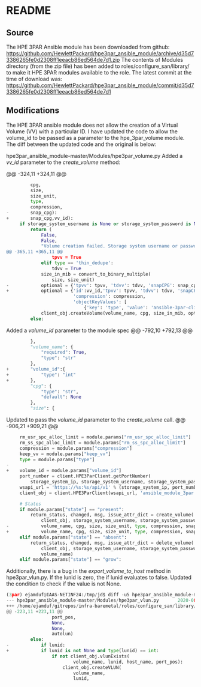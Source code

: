 # README

## Source

The HPE 3PAR Ansible module has been downloaded from github: https://github.com/HewlettPackard/hpe3par_ansible_module/archive/d35d73386265fe0d2308ff1eeacb86ed564de7d1.zip
The contents of Modules directory (from the zip file) has been added to roles/configure_san/library/ to make it HPE 3PAR modules available to the role.
The latest commit at the time of download was: https://github.com/HewlettPackard/hpe3par_ansible_module/commit/d35d73386265fe0d2308ff1eeacb86ed564de7d1

## Modifications

The HPE 3PAR ansible module does not allow the creation of a Virtual Volume (VV) with a particular ID.
I have updated the code to allow the volume_id to be passed as a parameter to the hpe_3par_volume module.
The diff between the updated code and the original is below:

hpe3par_ansible_module-master/Modules/hpe3par_volume.py
Added a _vv_id_ parameter to the _create_volume_ method:

@@ -324,11 +324,11 @@

```python
         cpg,
         size,
         size_unit,
         type,
         compression,
-        snap_cpg):
+        snap_cpg,vv_id):
     if storage_system_username is None or storage_system_password is None:
         return (
             False,
             False,
             "Volume creation failed. Storage system username or password is \
@@ -365,11 +365,11 @@
                 tpvv = True
             elif type == 'thin_dedupe':
                 tdvv = True
             size_in_mib = convert_to_binary_multiple(
                 size, size_unit)
-            optional = {'tpvv': tpvv, 'tdvv': tdvv, 'snapCPG': snap_cpg,
+            optional = {'id':vv_id,'tpvv': tpvv, 'tdvv': tdvv, 'snapCPG': snap_cpg,
                         'compression': compression,
                         'objectKeyValues': [
                             {'key': 'type', 'value': 'ansible-3par-client'}]}
             client_obj.createVolume(volume_name, cpg, size_in_mib, optional)
         else:
```
Added a _volume_id_ parameter to the module spec
@@ -792,10 +792,13 @@
```python
         },
         "volume_name": {
             "required": True,
             "type": "str"
         },
+        "volume_id":{
+            "type": "int"
+        },
         "cpg": {
             "type": "str",
             "default": None
         },
         "size": {
```

Updated to pass the _volume_id_ parameter to the _create_volume_ call.
@@ -906,21 +909,21 @@

```python
     rm_usr_spc_alloc_limit = module.params["rm_usr_spc_alloc_limit"]
     rm_ss_spc_alloc_limit = module.params["rm_ss_spc_alloc_limit"]
     compression = module.params["compression"]
     keep_vv = module.params["keep_vv"]
     type = module.params["type"]
-
+    volume_id = module.params["volume_id"]
     port_number = client.HPE3ParClient.getPortNumber(
         storage_system_ip, storage_system_username, storage_system_password)
     wsapi_url = 'https://%s:%s/api/v1' % (storage_system_ip, port_number)
     client_obj = client.HPE3ParClient(wsapi_url, 'ansible_module_3par')

     # States
     if module.params["state"] == "present":
         return_status, changed, msg, issue_attr_dict = create_volume(
             client_obj, storage_system_username, storage_system_password,
-            volume_name, cpg, size, size_unit, type, compression, snap_cpg)
+            volume_name, cpg, size, size_unit, type, compression, snap_cpg,vv_id=volume_id)
     elif module.params["state"] == "absent":
         return_status, changed, msg, issue_attr_dict = delete_volume(
             client_obj, storage_system_username, storage_system_password,
             volume_name)
     elif module.params["state"] == "grow":

```
Additionally, there is a bug in the _export_volume_to_host_ method in hpe3par_vlun.py. If the lunid is zero, the if lunid evaluates to false. Updated the condition to check if the value is not None.
```python
(3par) ejamduf@IAAS-NETINF24:/tmp/jd$ diff -u5 hpe3par_ansible_module-master/Modules/hpe3par_vlun.py  ~/gitrepos/infra-baremetal/roles/configure_san/library/hpe3par_vlun.py
--- hpe3par_ansible_module-master/Modules/hpe3par_vlun.py       2020-08-25 13:40:59.000000000 +0100
+++ /home/ejamduf/gitrepos/infra-baremetal/roles/configure_san/library/hpe3par_vlun.py  2021-01-12 15:31:24.950000000 +0000
@@ -223,11 +223,11 @@
                 port_pos,
                 None,
                 None,
                 autolun)
         else:
-            if lunid:
+            if lunid is not None and type(lunid) == int:
                 if not client_obj.vlunExists(
                         volume_name, lunid, host_name, port_pos):
                     client_obj.createVLUN(
                         volume_name,
                         lunid,
```